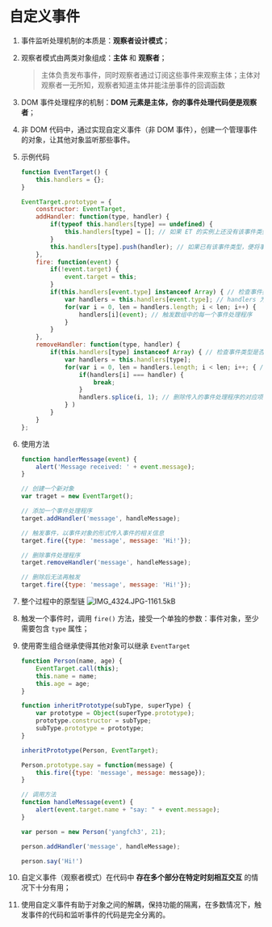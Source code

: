 # 自定义事件
1. 事件监听处理机制的本质是：**观察者设计模式**；

2. 观察者模式由两类对象组成：**主体** 和 **观察者**；
    > 主体负责发布事件，同时观察者通过订阅这些事件来观察主体；主体对观察者一无所知，观察者知道主体并能注册事件的回调函数

3. DOM 事件处理程序的机制：**DOM 元素是主体，你的事件处理代码便是观察者**；

4. 非 DOM 代码中，通过实现自定义事件（非 DOM 事件），创建一个管理事件的对象，让其他对象监听那些事件。

5. 示例代码
    ```javascript
    function EventTarget() {
        this.handlers = {};
    }

    EventTarget.prototype = {
        constructor: EventTarget,
        addHandler: function(type, handler) {
            if(typeof this.handlers[type] == undefined) {
                this.handlers[type] = []; // 如果 ET 的实例上还没有该事件类型，便建立该事件类型
            }
            this.handlers[type].push(handler); // 如果已有该事件类型，便将事件处理程序推入该事件的处理程序列表中
        },
        fire: function(event) {
            if(!event.target) {
                event.target = this;
            }
            if(this.handlers[event.type] instanceof Array) { // 检查事件类型是否已注册
                var handlers = this.handlers[event.type]; // handlers 为所有事件处理程序的数组
                for(var i = 0, len = handlers.length; i < len; i++) {
                    handlers[i](event); // 触发数组中的每一个事件处理程序
                }
            }
        },
        removeHandler: function(type, handler) {
            if(this.handlers[type] instanceof Array) { // 检查事件类型是否已注册
                var handlers = this.handlers[type];
                for(var i = 0, len = handlers.length; i < len; i++; { // 遍历寻找事件处理程序员
                    if(handlers[i] === handler) {
                        break;
                    }
                    handlers.splice(i, 1); // 删除传入的事件处理程序的对应项
                } )
            }
        }
    };
    ```

6. 使用方法
    ```javascript
    function handlerMessage(event) {
        alert('Message received: ' + event.message);
    }

    // 创建一个新对象
    var traget = new EventTarget();

    // 添加一个事件处理程序
    target.addHandler('message', handleMessage);

    // 触发事件，以事件对象的形式传入事件的相关信息
    target.fire({type: 'message', message: 'Hi!'});

    // 删除事件处理程序
    target.removeHandler('message', handleMessage);

    // 删除后无法再触发
    target.fire({type: 'message', message: 'Hi!'});
    ```

7. 整个过程中的原型链
    ![IMG_4324.JPG-1161.5kB][1]

8. 触发一个事件时，调用 `fire()` 方法，接受一个单独的参数：事件对象，至少需要包含 `type` 属性；

9. 使用寄生组合继承使得其他对象可以继承 `EventTarget`
    ```javascript
    function Person(name, age) {
        EventTarget.call(this);
        this.name = name;
        this.age = age;
    }

    function inheritPrototype(subType, superType) {
        var prototype = Object(superType.prototype);
        prototype.constructor = subType;
        subType.prototype = prototype;
    }

    inheritPrototype(Person, EventTarget);

    Person.prototype.say = function(message) {
        this.fire({type: 'message', message: message});
    }

    // 调用方法
    function handleMessage(event) {
        alert(event.target.name + "say: " + event.message);
    }

    var person = new Person('yangfch3', 21);

    person.addHandler('message', handleMessage);

    person.say('Hi!')
    ```

10. 自定义事件（观察者模式）在代码中 **存在多个部分在特定时刻相互交互** 的情况下十分有用；

11. 使用自定义事件有助于对象之间的解耦，保持功能的隔离，在多数情况下，触发事件的代码和监听事件的代码是完全分离的。


  [1]: http://static.zybuluo.com/yangfch3/nuyi6eis2y8exr6fw9axsbgj/IMG_4324.JPG
